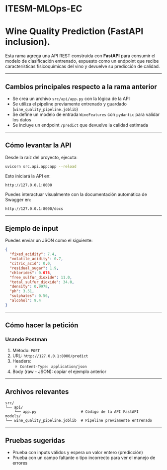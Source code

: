 # ITESM-MLOps-EC

# Wine Quality Prediction (FastAPI inclusion).

Esta rama agrega una API REST construida con **FastAPI** para consumir el modelo de clasificación entrenado, expuesto como un endpoint que recibe características fisicoquímicas del vino y devuelve su predicción de calidad.

---

## Cambios principales respecto a la rama anterior

- Se crea un archivo `src/api/app.py` con la lógica de la API
- Se utiliza el pipeline previamente entrenado y guardado (`wine_quality_pipeline.joblib`)
- Se define un modelo de entrada `WineFeatures` con `pydantic` para validar los datos
- Se incluye un endpoint `/predict` que devuelve la calidad estimada

---

## Cómo levantar la API

Desde la raíz del proyecto, ejecuta:

```bash
uvicorn src.api.app:app --reload
```

Esto iniciará la API en:

```
http://127.0.0.1:8000
```

Puedes interactuar visualmente con la documentación automática de Swagger en:

```
http://127.0.0.1:8000/docs
```

---

## Ejemplo de input

Puedes enviar un JSON como el siguiente:

```json
{
  "fixed_acidity": 7.4,
  "volatile_acidity": 0.7,
  "citric_acid": 0.0,
  "residual_sugar": 1.9,
  "chlorides": 0.076,
  "free_sulfur_dioxide": 11.0,
  "total_sulfur_dioxide": 34.0,
  "density": 0.9978,
  "ph": 3.51,
  "sulphates": 0.56,
  "alcohol": 9.4
}
```
---

## Cómo hacer la petición

### Usando Postman

1. Método: `POST`
2. URL: `http://127.0.0.1:8000/predict`
3. Headers:
   - `Content-Type: application/json`
4. Body (raw - JSON): copiar el ejemplo anterior

---

## Archivos relevantes

```
src/
└── api/
    └── app.py                    # Código de la API FastAPI
models/
└── wine_quality_pipeline.joblib  # Pipeline previamente entrenado
```

---

## Pruebas sugeridas

- Prueba con inputs válidos y espera un valor entero (predicción)
- Prueba con un campo faltante o tipo incorrecto para ver el manejo de errores
